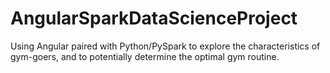 # AngularSparkDataScienceProject
Using Angular paired with Python/PySpark to explore the characteristics of gym-goers, and to potentially determine the optimal gym routine.
